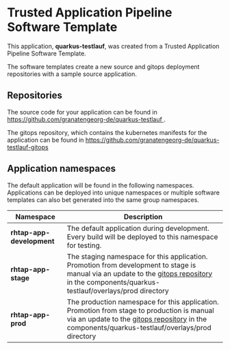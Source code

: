 # Trusted Application Pipeline Software Template

This application, **quarkus-testlauf**, was created from a Trusted Application Pipeline Software Template.

The software templates create a new source and gitops deployment repositories with a sample source application. 

## Repositories

The source code for your application can be found in [https://github.com/granatengeorg-de/quarkus-testlauf ](https://github.com/granatengeorg-de/quarkus-testlauf ).
 
The gitops repository, which contains the kubernetes manifests for the application can be found in 
[https://github.com/granatengeorg-de/quarkus-testlauf-gitops ](https://github.com/granatengeorg-de/quarkus-testlauf-gitops ) 

## Application namespaces 

The default application will be found in the following namespaces. Applications can be deployed into unique namespaces or multiple software templates can also bet generated into the same group namespaces.  

|  Namespace   |  Description   |  
| -------- | -------- |   
| **rhtap-app-development** | The default application during development. Every build will be deployed to this namespace for testing. | 
| **rhtap-app-stage** | The staging namespace for this application. Promotion from development to stage is manual via an update to the [gitops repository](https://github.com/granatengeorg-de/quarkus-testlauf-gitops ) in the components/quarkus-testlauf/overlays/prod directory |  
| **rhtap-app-prod** | The production namespace for this application. Promotion from stage to production is manual via an update to the [gitops repository](https://github.com/granatengeorg-de/quarkus-testlauf-gitops ) in the components/quarkus-testlauf/overlays/prod directory | 